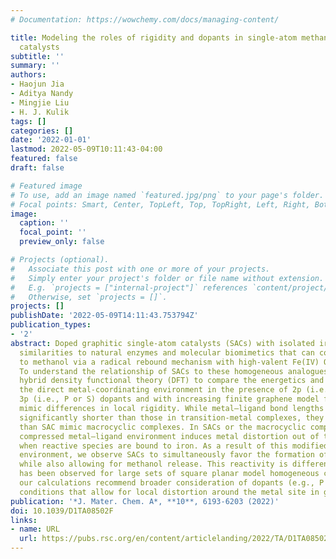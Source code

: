```yaml
---
# Documentation: https://wowchemy.com/docs/managing-content/

title: Modeling the roles of rigidity and dopants in single-atom methane-to-methanol
  catalysts
subtitle: ''
summary: ''
authors:
- Haojun Jia
- Aditya Nandy
- Mingjie Liu
- H. J. Kulik
tags: []
categories: []
date: '2022-01-01'
lastmod: 2022-05-09T10:11:43-04:00
featured: false
draft: false

# Featured image
# To use, add an image named `featured.jpg/png` to your page's folder.
# Focal points: Smart, Center, TopLeft, Top, TopRight, Left, Right, BottomLeft, Bottom, BottomRight.
image:
  caption: ''
  focal_point: ''
  preview_only: false

# Projects (optional).
#   Associate this post with one or more of your projects.
#   Simply enter your project's folder or file name without extension.
#   E.g. `projects = ["internal-project"]` references `content/project/deep-learning/index.md`.
#   Otherwise, set `projects = []`.
projects: []
publishDate: '2022-05-09T14:11:43.753794Z'
publication_types:
- '2'
abstract: Doped graphitic single-atom catalysts (SACs) with isolated iron sites have
  similarities to natural enzymes and molecular biomimetics that can convert methane
  to methanol via a radical rebound mechanism with high-valent Fe(IV) O intermediates.
  To understand the relationship of SACs to these homogeneous analogues, we use range-separated
  hybrid density functional theory (DFT) to compare the energetics and structure of
  the direct metal-coordinating environment in the presence of 2p (i.e., N or O) and
  3p (i.e., P or S) dopants and with increasing finite graphene model flake size to
  mimic differences in local rigidity. While metal–ligand bond lengths in SACs are
  significantly shorter than those in transition-metal complexes, they remain longer
  than SAC mimic macrocyclic complexes. In SACs or the macrocyclic complexes, this
  compressed metal–ligand environment induces metal distortion out of the plane, especially
  when reactive species are bound to iron. As a result of this modified metal-coordination
  environment, we observe SACs to simultaneously favor the formation of the metal–oxo
  while also allowing for methanol release. This reactivity is different from what
  has been observed for large sets of square planar model homogeneous catalysts. Overall,
  our calculations recommend broader consideration of dopants (e.g., P or S) and processing
  conditions that allow for local distortion around the metal site in graphitic SACs.
publication: '*J. Mater. Chem. A*, **10**, 6193-6203 (2022)'
doi: 10.1039/D1TA08502F
links:
- name: URL
  url: https://pubs.rsc.org/en/content/articlelanding/2022/TA/D1TA08502F
---
```

